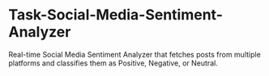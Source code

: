 # Task-Social-Media-Sentiment-Analyzer
Real-time Social Media Sentiment Analyzer that fetches posts from multiple platforms and classifies them as Positive, Negative, or Neutral.
